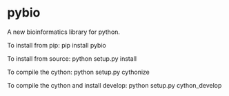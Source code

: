 # pybio

A new bioinformatics library for python.

To install from pip:
pip install pybio

To install from source:
python setup.py install

To compile the cython:
python setup.py cythonize

To compile the cython and install develop:
python setup.py cython_develop
